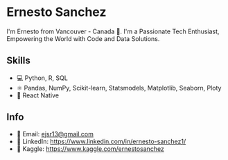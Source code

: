 # Ernesto Sanchez
I'm Ernesto from Vancouver - Canada 🍁. I'm a Passionate Tech Enthusiast, Empowering the World with Code and Data Solutions.

## Skills
* 💻 Python, R, SQL
* ⚛ Pandas, NumPy, Scikit-learn, Statsmodels, Matplotlib, Seaborn, Ploty
* 📱 React Native

## Info
* 📧 Email: ejsr13@gmail.com 
* 📃  LinkedIn: https://www.linkedin.com/in/ernesto-sanchez1/
* 🔗 Kaggle: https://www.kaggle.com/ernestosanchez

